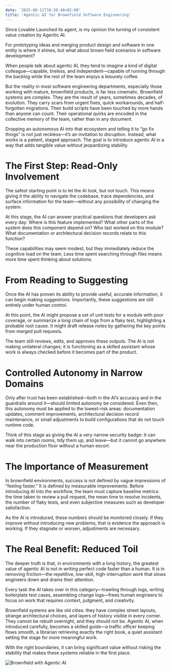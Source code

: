 ```yaml
---
date: '2025-08-11T10:38:48+02:00'
title: 'Agentic AI for Brownfield Software Engineering'
---
```


Since Lovable Launched its agent, is my opinion the turning of consistent value creation by Agentic AI.

For prototyping ideas and merging product design and software in one entity is where it shines, but what about brown field scenarios in software development? 

When people talk about agentic AI, they tend to imagine a kind of digital colleague—capable, tireless, and independent—capable of running through the backlog while the rest of the team enjoys a leisurely coffee.

But the reality in most software engineering departments, especially those working with mature, brownfield products, is far less cinematic. Brownfield systems are complex. They are the result of years, sometimes decades, of evolution. They carry scars from urgent fixes, quick workarounds, and half-forgotten migrations. Their build scripts have been touched by more hands than anyone can count. Their operational quirks are encoded in the collective memory of the team, rather than in any document.

Dropping an autonomous AI into that ecosystem and telling it to “go fix things” is not just reckless—it’s an invitation to disruption. Instead, what works is a patient, staged approach. The goal is to introduce agentic AI in a way that adds tangible value without jeopardizing stability.

# The First Step: Read-Only Involvement

The safest starting point is to let the AI look, but not touch. This means giving it the ability to navigate the codebase, trace dependencies, and surface information for the team—without any possibility of changing the system.

At this stage, the AI can answer practical questions that developers ask every day:
Where is this feature implemented? What other parts of the system does this component depend on? Who last worked on this module? What documentation or architectural decision records relate to this function?

These capabilities may seem modest, but they immediately reduce the cognitive load on the team. Less time spent searching through files means more time spent thinking about solutions.

# From Reading to Suggesting

Once the AI has proven its ability to provide useful, accurate information, it can begin making suggestions. Importantly, these suggestions are still entirely under human control.

At this point, the AI might propose a set of unit tests for a module with poor coverage, or summarize a long chain of logs from a flaky test, highlighting a probable root cause. It might draft release notes by gathering the key points from merged pull requests.

The team still reviews, edits, and approves these outputs. The AI is not making unilateral changes; it is functioning as a skilled assistant whose work is always checked before it becomes part of the product.

# Controlled Autonomy in Narrow Domains

Only after trust has been established—both in the AI’s accuracy and in the guardrails around it—should limited autonomy be considered. Even then, this autonomy must be applied to the lowest-risk areas: documentation updates, comment improvements, architectural decision record maintenance, or small adjustments to build configurations that do not touch runtime code.

Think of this stage as giving the AI a very narrow security badge: it can walk into certain rooms, tidy them up, and leave—but it cannot go anywhere near the production floor without a human escort.

# The Importance of Measurement

In brownfield environments, success is not defined by vague impressions of “feeling faster.” It is defined by measurable improvements. Before introducing AI into the workflow, the team must capture baseline metrics: the time taken to review a pull request, the mean time to resolve incidents, the number of flaky tests, and even subjective measures such as developer satisfaction.

As the AI is introduced, these numbers should be monitored closely. If they improve without introducing new problems, that is evidence the approach is working. If they stagnate or worsen, adjustments are necessary.

# The Real Benefit: Reduced Toil

The deeper truth is that, in environments with a long history, the greatest value of agentic AI is not in writing perfect code faster than a human. It is in removing friction—the repetitive, low-skill, high-interruption work that slows engineers down and drains their attention.

Every task the AI takes over in this category—trawling through logs, writing boilerplate test cases, assembling change logs—frees human engineers to focus on work that requires context, judgment, and creativity.

Brownfield systems are like old cities: they have complex street layouts, strange architectural choices, and layers of history visible in every corner. They cannot be rebuilt overnight, and they should not be. Agentic AI, when introduced carefully, becomes a skilled guide—a traffic officer keeping flows smooth, a librarian retrieving exactly the right book, a quiet assistant setting the stage for more meaningful work.

With the right boundaries, it can bring significant value without risking the stability that makes these systems reliable in the first place.

![Brownfield with Agentic AI](/images/brown-field-ai.png)